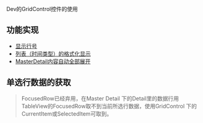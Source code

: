 Dev的GridControl控件的使用

## 功能实现
- [显示行号](wpf-dev-gridcontrol-show-row-index.md)
- [列表（时间类型）的格式化显示](wpf-dev-gridcontrol-datetime-type-row-custom-display.md)
- [MasterDetail内容自动全部展开](wpf-dev-gridcontrol-masterdetail-expand-all.md)

## 单选行数据的获取

>FocusedRow已经弃用，在Master Detail 下的Detail里的数据行用 TableView的FocusedRow取不到当前所选行数据，使用GridControl 下的CurrentItem或SelectedItem可取到。
